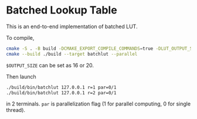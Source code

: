 # Batched Lookup Table

This is an end-to-end implementation of batched LUT. 

To compile, 

```bash
cmake -S . -B build -DCMAKE_EXPORT_COMPILE_COMMANDS=true -DLUT_OUTPUT_SIZE=$OUTPUT_SIZE
cmake --build ./build --target batchlut --parallel
```

`$OUTPUT_SIZE` can be set as 16 or 20. 

Then launch 

```bash
./build/bin/batchlut 127.0.0.1 r=1 par=0/1
./build/bin/batchlut 127.0.0.1 r=2 par=0/1
```

in 2 terminals. `par` is parallelization flag (1 for parallel computing, 0 for single thread). 